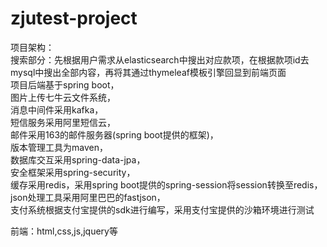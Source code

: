 # zjutest-project
项目架构：<br> 
搜索部分：先根据用户需求从elasticsearch中搜出对应款项，在根据款项id去mysql中搜出全部内容，再将其通过thymeleaf模板引擎回显到前端页面<br> 
项目后端基于spring boot，<br> 
图片上传七牛云文件系统，<br> 
消息中间件采用kafka，<br> 
短信服务采用阿里短信云，<br> 
邮件采用163的邮件服务器(spring boot提供的框架)，<br> 
版本管理工具为maven，<br> 
数据库交互采用spring-data-jpa，<br> 
安全框架采用spring-security，<br> 
缓存采用redis，采用spring boot提供的spring-session将session转换至redis，<br> 
json处理工具采用阿里巴巴的fastjson，<br> 
支付系统根据支付宝提供的sdk进行编写，采用支付宝提供的沙箱环境进行测试<br> 

前端：html,css,js,jquery等<br> 
